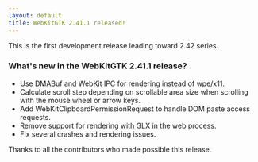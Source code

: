 ```yaml
---
layout: default
title: WebKitGTK 2.41.1 released!
---
```


This is the first development release leading toward 2.42 series.

### What's new in the WebKitGTK 2.41.1 release?

 - Use DMABuf and WebKit IPC for rendering instead of wpe/x11.
 - Calculate scroll step depending on scrollable area size when scrolling with the mouse wheel or arrow keys.
 - Add WebKitClipboardPermissionRequest to handle DOM paste access requests.
 - Remove support for rendering with GLX in the web process.
 - Fix several crashes and rendering issues.

Thanks to all the contributors who made possible this release.
